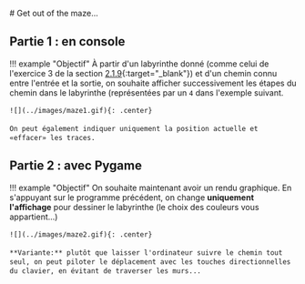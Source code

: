 # Get out of the maze...

## Partie 1 : en console

!!! example "Objectif"
    À partir d'un labyrinthe donné (comme celui de l'exercice 3 de la section [2.1.9](https://cgouygou.github.io/1NSI/T02_TypesConstruits/T2.1_Listes/T2.1_Listes2/#219-exercices){:target="_blank"}) et d'un chemin connu entre l'entrée et la sortie, on souhaite afficher successivement les étapes du chemin dans le labyrinthe (représentées par un `4` dans l'exemple suivant.

    ![](../images/maze1.gif){: .center} 

    On peut également indiquer uniquement la position actuelle et «effacer» les traces.


## Partie 2 : avec Pygame

!!! example "Objectif"
    On souhaite maintenant avoir un rendu graphique. En s'appuyant sur le programme précédent, on change **uniquement l'affichage** pour dessiner le labyrinthe (le choix des couleurs vous appartient...)

    ![](../images/maze2.gif){: .center} 

    **Variante:** plutôt que laisser l'ordinateur suivre le chemin tout seul, on peut piloter le déplacement avec les touches directionnelles du clavier, en évitant de traverser les murs...